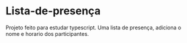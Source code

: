 # Lista-de-presença

Projeto feito para estudar typescript.
Uma lista de presença, adiciona o nome e horario dos participantes.
